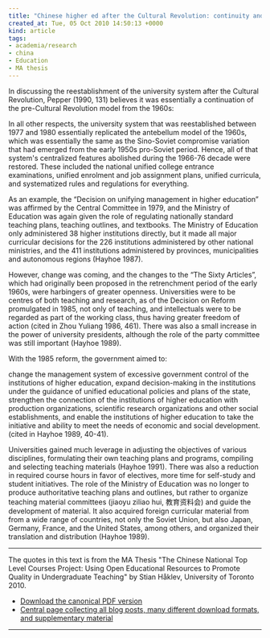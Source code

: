 ```yaml
---
title: "Chinese higher ed after the Cultural Revolution: continuity and change"
created_at: Tue, 05 Oct 2010 14:50:13 +0000
kind: article
tags:
- academia/research
- china
- Education
- MA thesis
---
```


In discussing the reestablishment of the university system after the
Cultural Revolution, Pepper (1990, 131) believes it was essentially a
continuation of the pre-Cultural Revolution model from the 1960s:

In all other respects, the university system that was reestablished
between 1977 and 1980 essentially replicated the antebellum model of the
1960s, which was essentially the same as the Sino-Soviet compromise
variation that had emerged from the early 1950s pro-Soviet period.
Hence, all of that system's centralized features abolished during the
1966-76 decade were restored. These included the national unified
college entrance examinations, unified enrolment and job assignment
plans, unified curricula, and systematized rules and regulations for
everything.

As an example, the “Decision on unifying management in higher education”
was affirmed by the Central Committee in 1979, and the Ministry of
Education was again given the role of regulating nationally standard
teaching plans, teaching outlines, and textbooks. The Ministry of
Education only administered 38 higher institutions directly, but it made
all major curricular decisions for the 226 institutions administered by
other national ministries, and the 411 institutions administered by
provinces, municipalities and autonomous regions (Hayhoe 1987).

However, change was coming, and the changes to the “The Sixty Articles”,
which had originally been proposed in the retrenchment period of the
early 1960s, were harbingers of greater openness. Universities were to
be centres of both teaching and research, as of the Decision on Reform
promulgated in 1985, not only of teaching, and intellectuals were to be
regarded as part of the working class, thus having greater freedom of
action (cited in Zhou Yuliang 1986, 461). There was also a small
increase in the power of university presidents, although the role of the
party committee was still important (Hayhoe 1989).

With the 1985 reform, the government aimed to:

change the management system of excessive government control of the
institutions of higher education, expand decision-making in the
institutions under the guidance of unified educational policies and
plans of the state, strengthen the connection of the institutions of
higher education with production organizations, scientific research
organizations and other social establishments, and enable the
institutions of higher education to take the initiative and ability to
meet the needs of economic and social development. (cited in Hayhoe
1989, 40-41).

Universities gained much leverage in adjusting the objectives of various
disciplines, formulating their own teaching plans and programs,
compiling and selecting teaching materials (Hayhoe 1991). There was also
a reduction in required course hours in favor of electives, more time
for self-study and student initiatives. The role of the Ministry of
Education was no longer to produce authoritative teaching plans and
outlines, but rather to organize teaching material committees (jiaoyu
ziliao hui, 教育资料会) and guide the development of material. It also
acquired foreign curricular material from from a wide range of
countries, not only the Soviet Union, but also Japan, Germany, France,
and the United States, among others, and organized their translation and
distribution (Hayhoe 1989).

* * * * *

The quotes in this text is from the MA Thesis "The Chinese National Top
Level Courses Project: Using Open Educational Resources to Promote
Quality in Undergraduate Teaching" by Stian Håklev, University of
Toronto 2010.

-   [Download the canonical PDF
  version](http://reganmian.net/top-level-courses/Haklev_Stian_201009_MA_thesis.pdf)
-   [Central page collecting all blog posts, many different download
  formats, and supplementary
  material](http://reganmian.net/top-level-courses)

* * * * *
